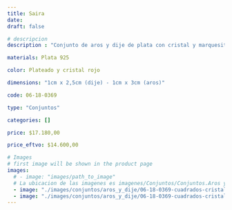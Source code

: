 ```yaml
---
title: Saira
date: 
draft: false

# descripcion
description : "Conjunto de aros y dije de plata con cristal y marquesita"

materials: Plata 925

color: Plateado y cristal rojo

dimensions: "1cm x 2,5cm (dije) - 1cm x 3cm (aros)"

code: 06-18-0369

type: "Conjuntos"

categories: []

price: $17.180,00

price_eftvo: $14.600,00

# Images
# first image will be shown in the product page
images:
  # - image: "images/path_to_image"
  # La ubicacion de las imagenes es imagenes/Conjuntos/Conjuntos.Aros y Dije/06-18-0369-saira
  - image: "./images/conjuntos/aros_y_dije/06-18-0369-cuadrados-cristal-rojos_a.JPG"
  - image: "./images/conjuntos/aros_y_dije/06-18-0369-cuadrados-cristal-rojos_b.JPG"
---
```

